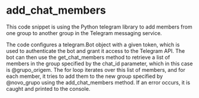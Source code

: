 # add_chat_members

This code snippet is using the Python telegram library to add members from one group to another group in the Telegram messaging service.

The code configures a telegram.Bot object with a given token, which is used to authenticate the bot and grant it access to the Telegram API. The bot can then use the get_chat_members method to retrieve a list of members in the group specified by the chat_id parameter, which in this case is @grupo_origem. The for loop iterates over this list of members, and for each member, it tries to add them to the new group specified by @novo_grupo using the add_chat_members method. If an error occurs, it is caught and printed to the console.
